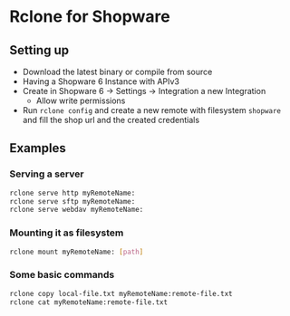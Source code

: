 # Rclone for Shopware

## Setting up

* Download the latest binary or compile from source
* Having a Shopware 6 Instance with APIv3
* Create in Shopware 6 -> Settings -> Integration a new Integration
    * Allow write permissions
* Run `rclone config` and create a new remote with filesystem `shopware` and fill the shop url and the created credentials


## Examples

### Serving a server

```bash
rclone serve http myRemoteName:
rclone serve sftp myRemoteName:
rclone serve webdav myRemoteName:
```

### Mounting it as filesystem

```bash
rclone mount myRemoteName: [path]
```

### Some basic commands

```bash
rclone copy local-file.txt myRemoteName:remote-file.txt
rclone cat myRemoteName:remote-file.txt
```